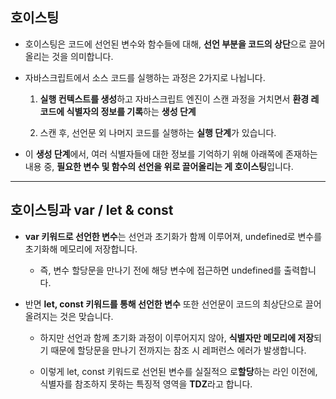 
## 호이스팅

- 호이스팅은 코드에 선언된 변수와 함수들에 대해, **선언 부분을 코드의 상단**으로 끌어올리는 것을 의미합니다.

- 자바스크립트에서 소스 코드를 실행하는 과정은 2가지로 나뉩니다.

    1. **실행 컨텍스트를 생성**하고 자바스크립트 엔진이 스캔 과정을 거치면서 **환경 레코드에 식별자의 정보를 기록**하는 **생성 단계**
    
    2. 스캔 후, 선언문 외 나머지 코드를 실행하는 **실행 단계**가 있습니다.

- 이 **생성 단계**에서, 여러 식별자들에 대한 정보를 기억하기 위해 아래쪽에 존재하는 내용 중, **필요한 변수 및 함수의 선언을 위로 끌어올리는 게 호이스팅**입니다.

---

## 호이스팅과 var / let & const

- **var 키워드로 선언한 변수**는 선언과 초기화가 함께 이루어져, undefined로 변수를 초기화해 메모리에 저장합니다. 
    - 즉, 변수 할당문을 만나기 전에 해당 변수에 접근하면 undefined를 출력합니다.

- 반면 **let, const 키워드를 통해 선언한 변수** 또한 선언문이 코드의 최상단으로 끌어올려지는 것은 맞습니다. 

    - 하지만 선언과 함께 초기화 과정이 이루어지지 않아, **식별자만 메모리에 저장**되기 때문에 할당문을 만나기 전까지는 참조 시 레퍼런스 에러가 발생합니다.

    - 이렇게 let, const 키워드로 선언된 변수를 실질적으 로**할당**하는 라인 이전에, 식별자를 참조하지 못하는 특징적 영역을 **TDZ**라고 합니다.